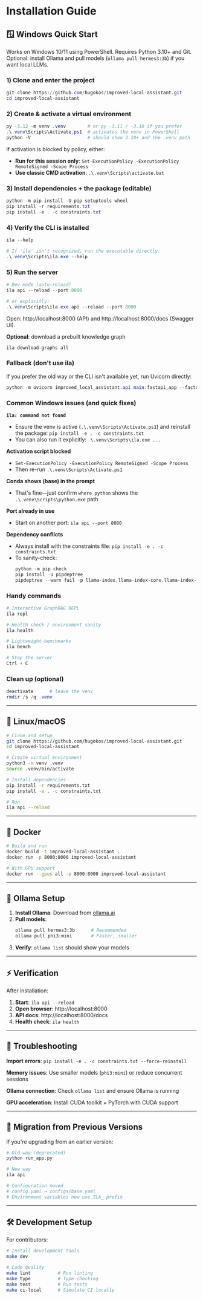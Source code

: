 # Installation Guide

## 🪟 Windows Quick Start

Works on Windows 10/11 using PowerShell. Requires Python 3.10+ and Git. Optional: install Ollama and pull models (`ollama pull hermes3:3b`) if you want local LLMs.

### 1) Clone and enter the project

```powershell
git clone https://github.com/hugokos/improved-local-assistant.git
cd improved-local-assistant
```

### 2) Create & activate a virtual environment

```powershell
py -3.12 -m venv .venv        # or py -3.11 / -3.10 if you prefer
.\.venv\Scripts\Activate.ps1  # activates the venv in PowerShell
python -V                     # should show 3.10+ and the .venv path
```

If activation is blocked by policy, either:
- **Run for this session only**: `Set-ExecutionPolicy -ExecutionPolicy RemoteSigned -Scope Process`
- **Use classic CMD activation**: `.\.venv\Scripts\activate.bat`

### 3) Install dependencies + the package (editable)

```powershell
python -m pip install -U pip setuptools wheel
pip install -r requirements.txt
pip install -e . -c constraints.txt
```

### 4) Verify the CLI is installed

```powershell
ila --help

# If 'ila' isn't recognized, run the executable directly:
.\.venv\Scripts\ila.exe --help
```

### 5) Run the server

```powershell
# Dev mode (auto-reload)
ila api --reload --port 8000

# or explicitly:
.\.venv\Scripts\ila.exe api --reload --port 8000
```

Open: http://localhost:8000 (API) and http://localhost:8000/docs (Swagger UI).

**Optional**: download a prebuilt knowledge graph
```powershell
ila download-graphs all
```

### Fallback (don't use ila)

If you prefer the old way or the CLI isn't available yet, run Uvicorn directly:

```powershell
python -m uvicorn improved_local_assistant.api.main:fastapi_app --factory --reload --port 8000
```

### Common Windows issues (and quick fixes)

**`ila: command not found`**
- Ensure the venv is active (`.\.venv\Scripts\Activate.ps1`) and reinstall the package: `pip install -e . -c constraints.txt`
- You can also run it explicitly: `.\.venv\Scripts\ila.exe ...`

**Activation script blocked**
- `Set-ExecutionPolicy -ExecutionPolicy RemoteSigned -Scope Process`
- Then re-run `.\.venv\Scripts\Activate.ps1`

**Conda shows (base) in the prompt**
- That's fine—just confirm `where python` shows the `.\.venv\Scripts\python.exe` path

**Port already in use**
- Start on another port: `ila api --port 8080`

**Dependency conflicts**
- Always install with the constraints file: `pip install -e . -c constraints.txt`
- To sanity-check:
  ```powershell
  python -m pip check
  pip install -U pipdeptree
  pipdeptree --warn fail -p llama-index,llama-index-core,llama-index-embeddings-ollama
  ```

### Handy commands

```powershell
# Interactive GraphRAG REPL
ila repl

# Health check / environment sanity
ila health

# Lightweight benchmarks
ila bench

# Stop the server
Ctrl + C
```

### Clean up (optional)

```powershell
deactivate      # leave the venv
rmdir /s /q .venv
```

---

## 🐧 Linux/macOS

```bash
# Clone and setup
git clone https://github.com/hugokos/improved-local-assistant.git
cd improved-local-assistant

# Create virtual environment
python3 -m venv .venv
source .venv/bin/activate

# Install dependencies
pip install -r requirements.txt
pip install -e . -c constraints.txt

# Run
ila api --reload
```

---

## 🐳 Docker

```bash
# Build and run
docker build -t improved-local-assistant .
docker run -p 8000:8000 improved-local-assistant

# With GPU support
docker run --gpus all -p 8000:8000 improved-local-assistant
```

---

## 🔧 Ollama Setup

1. **Install Ollama**: Download from [ollama.ai](https://ollama.ai)
2. **Pull models**:
   ```bash
   ollama pull hermes3:3b      # Recommended
   ollama pull phi3:mini       # Faster, smaller
   ```
3. **Verify**: `ollama list` should show your models

---

## ⚡ Verification

After installation:

1. **Start**: `ila api --reload`
2. **Open browser**: http://localhost:8000
3. **API docs**: http://localhost:8000/docs
4. **Health check**: `ila health`

---

## 🚨 Troubleshooting

**Import errors**: `pip install -e . -c constraints.txt --force-reinstall`

**Memory issues**: Use smaller models (`phi3:mini`) or reduce concurrent sessions

**Ollama connection**: Check `ollama list` and ensure Ollama is running

**GPU acceleration**: Install CUDA toolkit + PyTorch with CUDA support

---

## 🔄 Migration from Previous Versions

If you're upgrading from an earlier version:

```bash
# Old way (deprecated)
python run_app.py

# New way
ila api

# Configuration moved
# config.yaml → configs/base.yaml
# Environment variables now use ILA_ prefix
```

---

## 🛠️ Development Setup

For contributors:

```bash
# Install development tools
make dev

# Code quality
make lint          # Run linting
make type          # Type checking
make test          # Run tests
make ci-local      # Simulate CI locally
```
